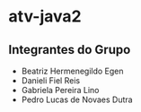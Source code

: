 # atv-java2

## Integrantes do Grupo

* Beatriz Hermenegildo Egen
* Danieli Fiel Reis
* Gabriela Pereira Lino
* Pedro Lucas de Novaes Dutra 
